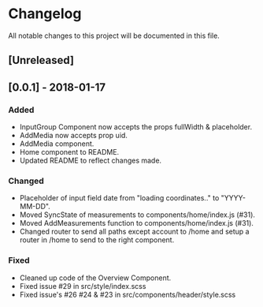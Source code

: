 # Changelog
All notable changes to this project will be documented in this file.

## [Unreleased]

## [0.0.1] - 2018-01-17
### Added
- InputGroup Component now accepts the props fullWidth & placeholder.
- AddMedia now accepts prop uid.
- AddMedia component.
- Home component to README.
- Updated README to reflect changes made.

### Changed
- Placeholder of input field date from "loading coordinates.." to "YYYY-MM-DD".
- Moved SyncState of measurements to components/home/index.js (#31).
- Moved AddMeasurements function to components/home/index.js (#31).
- Changed router to send all paths except account to /home and setup a router in /home to send to the right component.

### Fixed
- Cleaned up code of the Overview Component.
- Fixed issue #29 in src/style/index.scss
- Fixed issue's #26 #24 & #23 in src/components/header/style.scss
